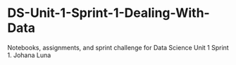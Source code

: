 # DS-Unit-1-Sprint-1-Dealing-With-Data
Notebooks, assignments, and sprint challenge for Data Science Unit 1 Sprint 1.
Johana Luna
